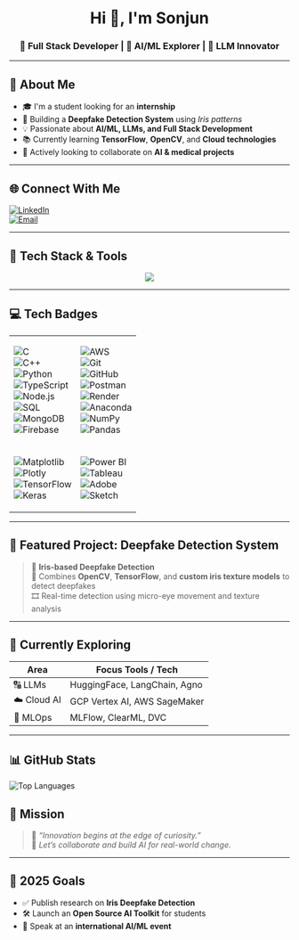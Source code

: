  <h1 align="center">Hi 👋, I'm Sonjun </h1>
<h3 align="center">🚀 Full Stack Developer | 🤖 AI/ML Explorer | 🧠 LLM Innovator</h3>
 
---  

## 🧠 About Me    
 
- 🎓 I'm a student looking for an **internship**       
- 🔭 Building a **Deepfake Detection System** using *Iris patterns*  
- 💡 Passionate about **AI/ML, LLMs, and Full Stack Development**   
- 📚 Currently learning **TensorFlow**, **OpenCV**, and **Cloud technologies**  
- 🤝 Actively looking to collaborate on **AI & medical projects**  

---

## 🌐 Connect With Me  

[![LinkedIn](https://img.shields.io/badge/LinkedIn-%230077B5.svg?logo=linkedin&logoColor=white)](https://www.linkedin.com/in/sonjun-31a04925a)  
[![Email](https://img.shields.io/badge/Gmail-D14836?logo=gmail&logoColor=white)](mailto:elonprince0@gmail.com)  

---

## 🚀 Tech Stack & Tools  

<p align="center">
  <img src="https://skillicons.dev/icons?i=python,typescript,nodejs,html,css,js,react,cpp,java,flask,django,linux,mongodb,mysql,postgresql,firebase,aws,git,github,postman,vscode&perline=7" />
</p>
 
---


## 💻 Tech Badges  

<table>
<tr>
<td>

![C](https://img.shields.io/badge/c-%2300599C.svg?style=for-the-badge&logo=c&logoColor=white)  
![C++](https://img.shields.io/badge/c++-%2300599C.svg?style=for-the-badge&logo=c%2B%2B&logoColor=white)  
![Python](https://img.shields.io/badge/python-3670A0?style=for-the-badge&logo=python&logoColor=ffdd54)  
![TypeScript](https://img.shields.io/badge/typescript-%23007ACC.svg?style=for-the-badge&logo=typescript&logoColor=white)  
![Node.js](https://img.shields.io/badge/node.js-6DA55F?style=for-the-badge&logo=node.js&logoColor=white)  
![SQL](https://img.shields.io/badge/sql-%2300599C.svg?style=for-the-badge&logo=sqlite&logoColor=white)  
![MongoDB](https://img.shields.io/badge/MongoDB-%234ea94b.svg?style=for-the-badge&logo=mongodb&logoColor=white)  
![Firebase](https://img.shields.io/badge/firebase-%23039BE5.svg?style=for-the-badge&logo=firebase)  

</td>
<td>

![AWS](https://img.shields.io/badge/AWS-%23FF9900.svg?style=for-the-badge&logo=amazon-aws&logoColor=white)  
![Git](https://img.shields.io/badge/git-%23F05033.svg?style=for-the-badge&logo=git&logoColor=white)  
![GitHub](https://img.shields.io/badge/github-%23181717.svg?style=for-the-badge&logo=github&logoColor=white)  
![Postman](https://img.shields.io/badge/Postman-FF6C37?style=for-the-badge&logo=postman&logoColor=white)  
![Render](https://img.shields.io/badge/Render-%23000000.svg?style=for-the-badge&logo=render&logoColor=white)  
![Anaconda](https://img.shields.io/badge/Anaconda-%2344A833.svg?style=for-the-badge&logo=anaconda&logoColor=white)  
![NumPy](https://img.shields.io/badge/numpy-%23013243.svg?style=for-the-badge&logo=numpy&logoColor=white)  
![Pandas](https://img.shields.io/badge/pandas-%23150458.svg?style=for-the-badge&logo=pandas&logoColor=white)  

</td>
</tr>
<tr>
<td>

![Matplotlib](https://img.shields.io/badge/matplotlib-%230C55A5.svg?style=for-the-badge&logo=matplotlib&logoColor=white)  
![Plotly](https://img.shields.io/badge/plotly-%233F4F75.svg?style=for-the-badge&logo=plotly&logoColor=white)  
![TensorFlow](https://img.shields.io/badge/TensorFlow-%23FF6F00.svg?style=for-the-badge&logo=TensorFlow&logoColor=white)  
![Keras](https://img.shields.io/badge/Keras-%23D00000.svg?style=for-the-badge&logo=Keras&logoColor=white)  

</td>
<td>

![Power BI](https://img.shields.io/badge/power%20bi-F2C811?style=for-the-badge&logo=powerbi&logoColor=black)  
![Tableau](https://img.shields.io/badge/tableau-E97627?style=for-the-badge&logo=Tableau&logoColor=white)  
![Adobe](https://img.shields.io/badge/adobe-%23FF0000.svg?style=for-the-badge&logo=adobe&logoColor=white)  
![Sketch](https://img.shields.io/badge/sketch-FFB387?style=for-the-badge&logo=sketch&logoColor=black)  

</td>
</tr>
</table>

---

## 🌟 Featured Project: Deepfake Detection System  

> 🧿 **Iris-based Deepfake Detection**  
> 🎯 Combines **OpenCV**, **TensorFlow**, and **custom iris texture models** to detect deepfakes  
> 🎞️ Real-time detection using micro-eye movement and texture analysis  

---

## 🌱 Currently Exploring  

| Area         | Focus Tools / Tech |
|--------------|---------------------|
| 🔠 LLMs       | HuggingFace, LangChain, Agno |
| ☁️ Cloud AI   | GCP Vertex AI, AWS SageMaker |
| 🧪 MLOps      | MLFlow, ClearML, DVC |

---

## 📊 GitHub Stats  

![Top Languages](https://github-readme-stats.vercel.app/api/top-langs/?username=elonsonjun&layout=compact&theme=radical)

## 🧭 Mission  

> 💬 _“Innovation begins at the edge of curiosity.”_  
> 🤝 *Let’s collaborate and build AI for real-world change.*  

---

## 🎯 2025 Goals  

- ✅ Publish research on **Iris Deepfake Detection**  
- 🛠️ Launch an **Open Source AI Toolkit** for students  
- 🎤 Speak at an **international AI/ML event**  
